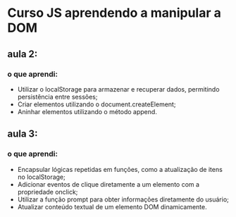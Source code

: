 # Curso JS aprendendo a manipular a DOM


<h2>aula 2:</h2> 
<h3>o que aprendi:</h3>
    <ul>
      <li>Utilizar o localStorage para armazenar e recuperar dados, permitindo persistência entre sessões;</li>
      <li>Criar elementos utilizando o document.createElement;</li>
      <li> Aninhar elementos utilizando o método append.</li>
    </ul>
    
<h2>aula 3:</h2> 
<h3>o que aprendi:</h3>
	<ul>
      <li>Encapsular lógicas repetidas em funções, como a atualização de itens no localStorage;</li>
      <li>Adicionar eventos de clique diretamente a um elemento com a propriedade onclick;</li>
      <li>Utilizar a função prompt para obter informações diretamente do usuário;</li>
      <li>Atualizar conteúdo textual de um elemento DOM dinamicamente.</li>
    </ul>